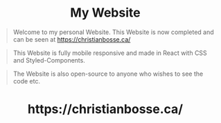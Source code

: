 <div align="center">
<h1>My Website</h1>
</div>

> Welcome to my personal Website. This Website is now completed and can be seen at https://christianbosse.ca/

> This Website is fully mobile responsive and made in React with CSS and Styled-Components.

> The Website is also open-source to anyone who wishes to see the code etc.

<div align="center"><h1>https://christianbosse.ca/</h1></div>
